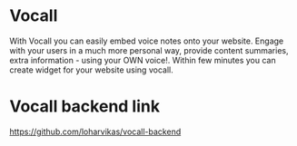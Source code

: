 # Vocall 

With Vocall you can easily embed voice notes onto your website. Engage with your users in a much more personal way, provide content summaries, extra information - using your OWN voice!. Within few minutes you can create widget for your website using vocall.

# Vocall backend link
https://github.com/loharvikas/vocall-backend
